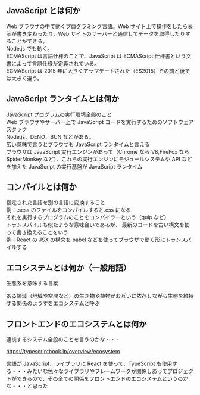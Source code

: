 ## JavaScript とは何か

Web ブラウザの中で動くプログラミング言語。Web サイト上で操作をしたら表示が書き変わったり、Web サイトのサーバーと通信してデータを取得したりすることができる。  
Node.js でも動く。  
ECMAScript は言語仕様のことで、JavaScript は ECMAScript 仕様書という文書によって言語仕様が定義されている。  
ECMAScript は 2015 年に大きくアップデートされた（ES2015）その前と後では大きく違う。

## JavaScript ランタイムとは何か

JavaScript プログラムの実行環境全般のこと  
Web ブラウザやサーバー上で JavaScript コードを実行するためのソフトウェアスタック  
Node.js、DENO、BUN などがある。  
広い意味で言うとブラウザも JavaScript ランタイムと言える  
ブラウザは JavaScript 実行エンジンがあって（Chrome なら V8,FireFox なら SpiderMonkey など）、これらの実行エンジンにモジュールシステムや API などを加えた JavaScript の実行基盤が JavaScript ランタイム

## コンパイルとは何か

指定された言語を別の言語に変換すること  
例：.scss のファイルをコンパイルすると.css になる  
それを実行するプログラムのことをコンパイラーという（gulp など）  
トランスパイルも似たような意味合いであるが、 最新のコードを古い構文を使って書き換えることをいう  
例：React の JSX の構文を babel などを使ってブラウザで動く形にトランスパイルする

## エコシステムとは何か（一般用語）

生態系を意味する言葉

ある領域（地域や空間など）の生き物や植物がお互いに依存しながら生態を維持する関係のようすをエコシステムと呼ぶ

## フロントエンドのエコシステムとは何か

連携するシステム全般のことを言うのかな・・・

https://typescriptbook.jp/overview/ecosystem

言語が JavaScript、ライブラリに React を使って、TypeScript も使用する・・・みたいな色々なライブラリやフレームワークが関係しあってプロジェクトができるので、その全ての関係をフロントエンドのエコシステムというのかな・・・と思った
